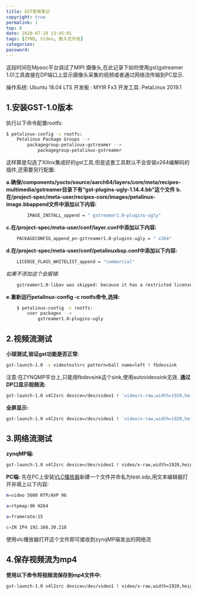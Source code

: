 ```yaml
---
title: GST使用笔记
copyright: true
permalink: 1
top: 0
date: 2020-07-28 13:45:01
tags: [ZYNQ, Video, 嵌入式开发]
categories:
password:
---
```

这段时间在Mpsoc平台调试了MIPI 摄像头,在此记录下如何使用gst(gstreamer 1.0)工具直接在DP端口上显示摄像头采集的视频或者通过网络流传输到PC显示.

操作系统: Ubuntu 18.04 LTS
开发板  : MYIR Fx3
开发工具: PetaLinux 2019.1

<!-- more -->

## 1.安装GST-1.0版本

执行以下命令配置rootfs:

```bash
$ petalinux-config -c rootfs:
    Petalinux Package Groups -->
        packagegroup-petalinux-gstreamer -->
            packagegroup-petalinux-gstreamer
```

这样算是勾选了Xilinx集成好的gst工具,但是这套工具默认不会安装x264编解码的插件,还需要另行配置:

**a.确保<Petalinux installed directory>/components/yocto/source/aarch64/layers/core/meta/recipes-multimedia/gstreamer目录下有“gst-plugins-ugly-1.14.4.bb”这个文件**
**b.在<petalinux-project-root>/project-spec/meta-user/recipes-core/images/petalinux-image.bbappend文件中添加以下内容:**

```bash
        IMAGE_INSTALL_append = " gstreamer1.0-plugins-ugly"
```

**c.在<petalinux-project-root>/project-spec/meta-user/conf/layer.conf中添加以下内容:**

```bash
    PACKAGECONFIG_append_pn-gstreamer1.0-plugins-ugly = " x264"
```

**d.在<petalinux-project-root>/project-spec/meta-user/conf/petalinuxbsp.conf中添加以下内容:**

```bash
    LICENSE_FLAGS_WHITELIST_append = "commercial"
```

*如果不添加这个会报错:*

```bash
    gstreamer1.0-libav was skipped: because it has a restricted license not whitelisted in LICENSE_FLAGS_WHITELIST
```

**e.重新运行petalinux-config -c rootfs命令,选择:**

```bash
    $ petalinux-config -c rootfs:
        user packages -->
            gstreamer1.0-plugins-ugly
```

## 2.视频流测试

**小球测试,验证gst功能是否正常:**

```bash
gst-launch-1.0 -v videotestsrc pattern=ball name=left ! fbdevsink  
```

注意:在ZYNQMP平台上,只能用fbdevsink这个sink,使用autovideosink无效.
**通过DP口显示视频流:**

```bash
gst-launch-1.0 v4l2src device=/dev/video1 ! 'video/x-raw,width=1920,height=1080,framerate=30/1' ! queue2 ! videorate ! videoscale ! videoconvert ! fbdevsink
```

**全屏显示:**

```bash
gst-launch-1.0 v4l2src device=/dev/video1 ! 'video/x-raw,width=1920,height=1080,framerate=30/1' ! queue2 ! videorate ! videoscale ! videoconvert ! kmssink bus-id=fd4a0000.zynqmp-display fullscreen-overlay=1  
```

## 3.网络流测试

**zynqMP端:**

```bash
gst-launch-1.0 v4l2src device=/dev/video1 ! video/x-raw,width=1920,height=1080,framerate=5/1 ! videorate ! videoscale ! videoconvert ! x264enc ! h264parse config-interval=-1 ! rtph264pay ! udpsink host=192.168.30.218 port=5600
```

**PC端:**
先在PC上安装[VLC播放器](https://www.videolan.org/)新建一个文件并命名为test.sdp,用文本编辑器打开并填上以下内容:

```bash
m=video 5600 RTP/AVP 96

a=rtpmap:96 H264

a=framerate:15

c=IN IP4 192.168.30.218
```

使用vlc播放器打开这个文件即可接收到zynqMP端发出的网络流

## 4.保存视频流为mp4

**使用以下命令将视频流保存到mp4文件中:**

```bash
gst-launch-1.0 v4l2src device=/dev/video1 ! video/x-raw,width=1920,height=1080,framerate=15/1 ! videoconvert ! x264enc threads=4 sliced-threads=TRUE tune=zerolatency ! matroskamux ! filesink location = output1.mp4
```
